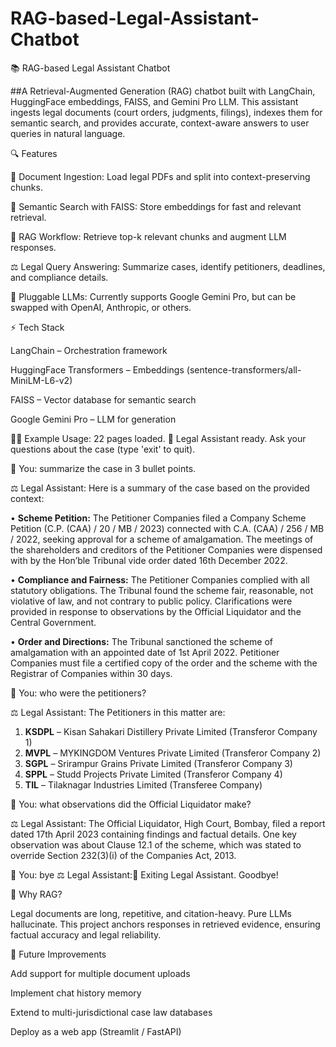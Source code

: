 # RAG-based-Legal-Assistant-Chatbot

📚 RAG-based Legal Assistant Chatbot

##A Retrieval-Augmented Generation (RAG) chatbot built with LangChain, HuggingFace embeddings, FAISS, and Gemini Pro LLM.
This assistant ingests legal documents (court orders, judgments, filings), indexes them for semantic search, and provides accurate, context-aware answers to user queries in natural language.

🔍 Features

📄 Document Ingestion: Load legal PDFs and split into context-preserving chunks.

🧠 Semantic Search with FAISS: Store embeddings for fast and relevant retrieval.

🤖 RAG Workflow: Retrieve top-k relevant chunks and augment LLM responses.

⚖️ Legal Query Answering: Summarize cases, identify petitioners, deadlines, and compliance details.

🔑 Pluggable LLMs: Currently supports Google Gemini Pro, but can be swapped with OpenAI, Anthropic, or others.

⚡ Tech Stack

LangChain
 – Orchestration framework

HuggingFace Transformers
 – Embeddings (sentence-transformers/all-MiniLM-L6-v2)

FAISS
 – Vector database for semantic search

Google Gemini Pro
 – LLM for generation

 🧑‍⚖️ Example Usage:
 22 pages loaded. 💼 Legal Assistant ready. Ask your questions about the case (type 'exit' to quit).

👤 You: summarize the case in 3 bullet points.

⚖️ Legal Assistant:
Here is a summary of the case based on the provided context:

• **Scheme Petition:** The Petitioner Companies filed a Company Scheme Petition (C.P. (CAA) / 20 / MB / 2023) connected with C.A. (CAA) / 256 / MB / 2022, seeking approval for a scheme of amalgamation. The meetings of the shareholders and creditors of the Petitioner Companies were dispensed with by the Hon’ble Tribunal vide order dated 16th December 2022.

• **Compliance and Fairness:** The Petitioner Companies complied with all statutory obligations. The Tribunal found the scheme fair, reasonable, not violative of law, and not contrary to public policy. Clarifications were provided in response to observations by the Official Liquidator and the Central Government.

• **Order and Directions:** The Tribunal sanctioned the scheme of amalgamation with an appointed date of 1st April 2022. Petitioner Companies must file a certified copy of the order and the scheme with the Registrar of Companies within 30 days.

👤 You: who were the petitioners?

⚖️ Legal Assistant:
The Petitioners in this matter are:

1. **KSDPL** – Kisan Sahakari Distillery Private Limited (Transferor Company 1)
2. **MVPL** – MYKINGDOM Ventures Private Limited (Transferor Company 2)
3. **SGPL** – Srirampur Grains Private Limited (Transferor Company 3)
4. **SPPL** – Studd Projects Private Limited (Transferor Company 4)
5. **TIL** – Tilaknagar Industries Limited (Transferee Company)

👤 You: what observations did the Official Liquidator make?

⚖️ Legal Assistant:
The Official Liquidator, High Court, Bombay, filed a report dated 17th April 2023 containing findings and factual details. One key observation was about Clause 12.1 of the scheme, which was stated to override Section 232(3)(i) of the Companies Act, 2013.

👤 You: bye 
⚖️ Legal Assistant:👋 Exiting Legal Assistant. Goodbye!

 🎯 Why RAG?

Legal documents are long, repetitive, and citation-heavy. Pure LLMs hallucinate.
This project anchors responses in retrieved evidence, ensuring factual accuracy and legal reliability.

🌟 Future Improvements

Add support for multiple document uploads

Implement chat history memory

Extend to multi-jurisdictional case law databases

Deploy as a web app (Streamlit / FastAPI)
